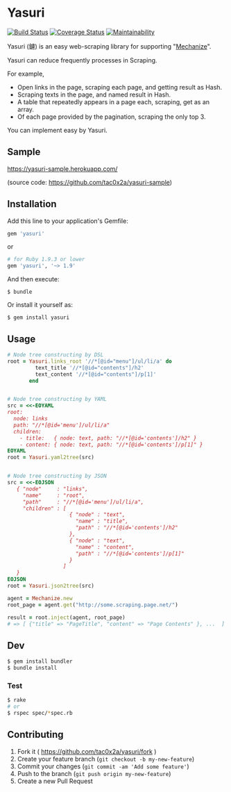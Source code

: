# Yasuri
[![Build Status](https://travis-ci.org/tac0x2a/yasuri.svg?branch=master)](https://travis-ci.org/tac0x2a/yasuri) [![Coverage Status](https://coveralls.io/repos/tac0x2a/yasuri/badge.svg?branch=master)](https://coveralls.io/r/tac0x2a/yasuri?branch=master) [![Maintainability](https://api.codeclimate.com/v1/badges/c29480fea1305afe999f/maintainability)](https://codeclimate.com/github/tac0x2a/yasuri/maintainability)

Yasuri (鑢) is an easy web-scraping library for supporting "[Mechanize](https://github.com/sparklemotion/mechanize)".

Yasuri can reduce frequently processes in Scraping.

For example,

+ Open links in the page, scraping each page, and getting result as Hash.
+ Scraping texts in the page, and named result in Hash.
+ A table that repeatedly appears in a page each, scraping, get as an array.
+ Of each page provided by the pagination, scraping the only top 3.

You can implement easy by Yasuri.

## Sample

https://yasuri-sample.herokuapp.com/

(source code: https://github.com/tac0x2a/yasuri-sample)

## Installation

Add this line to your application's Gemfile:

```ruby
gem 'yasuri'
```

or

```ruby
# for Ruby 1.9.3 or lower
gem 'yasuri', '~> 1.9'
```


And then execute:

    $ bundle

Or install it yourself as:

    $ gem install yasuri

## Usage

```ruby
# Node tree constructing by DSL
root = Yasuri.links_root '//*[@id="menu"]/ul/li/a' do
         text_title '//*[@id="contents"]/h2'
         text_content '//*[@id="contents"]/p[1]'
       end


# Node tree constructing by YAML
src = <<-EOYAML
root:
  node: links
  path: "//*[@id='menu']/ul/li/a"
  children:
    - title:   { node: text, path: "//*[@id='contents']/h2" }
    - content: { node: text, path: "//*[@id='contents']/p[1]" }
EOYAML
root = Yasuri.yaml2tree(src)


# Node tree constructing by JSON
src = <<-EOJSON
   { "node"     : "links",
     "name"     : "root",
     "path"     : "//*[@id='menu']/ul/li/a",
     "children" : [
                    { "node" : "text",
                      "name" : "title",
                      "path" : "//*[@id='contents']/h2"
                    },
                    { "node" : "text",
                      "name" : "content",
                      "path" : "//*[@id='contents']/p[1]"
                    }
                  ]
   }
EOJSON
root = Yasuri.json2tree(src)

agent = Mechanize.new
root_page = agent.get("http://some.scraping.page.net/")

result = root.inject(agent, root_page)
# => [ {"title" => "PageTitle", "content" => "Page Contents" }, ...  ]
```

## Dev
```sh
$ gem install bundler
$ bundle install
```
### Test
```sh
$ rake
# or
$ rspec spec/*spec.rb
```

## Contributing

1. Fork it ( https://github.com/tac0x2a/yasuri/fork )
2. Create your feature branch (`git checkout -b my-new-feature`)
3. Commit your changes (`git commit -am 'Add some feature'`)
4. Push to the branch (`git push origin my-new-feature`)
5. Create a new Pull Request
